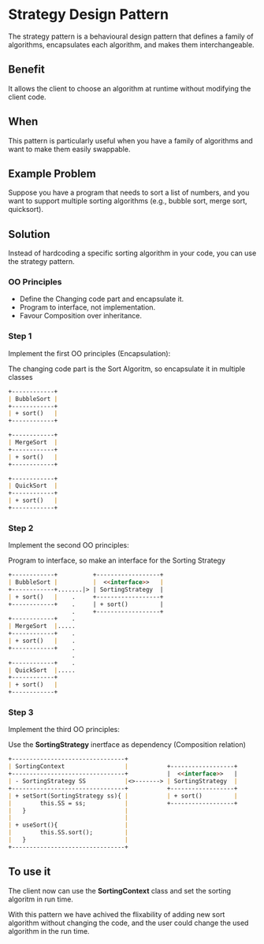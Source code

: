 # Strategy Design Pattern
The strategy pattern is a behavioural design pattern that defines a family of algorithms, encapsulates each algorithm, and makes them interchangeable. 

## Benefit
It allows the client to choose an algorithm at runtime without modifying the client code.

## When
This pattern is particularly useful when you have a family of algorithms and want to make them easily swappable.

## Example Problem
Suppose you have a program that needs to sort a list of numbers, and you want to support multiple sorting algorithms (e.g., bubble sort, merge sort, quicksort).

## Solution
Instead of hardcoding a specific sorting algorithm in your code, you can use the strategy pattern.

### OO Principles

- Define the Changing code part and encapsulate it.
- Program to interface, not implementation.
- Favour Composition over inheritance.

### Step 1
Implement the first OO principles (Encapsulation):

The changing code part is the Sort Algoritm, so encapsulate it in multiple classes
```md
+------------+
| BubbleSort |
+------------+
| + sort()   |
+------------+

+------------+
| MergeSort  |
+------------+
| + sort()   |
+------------+

+------------+
| QuickSort  |
+------------+
| + sort()   |
+------------+
```  

### Step 2
Implement the second OO principles:

Program to interface, so make an interface for the Sorting Strategy

```md
+------------+          +------------------+
| BubbleSort |          |  <<interface>>   |
+------------+.......|> | SortingStrategy  |
| + sort()   |    .     +------------------+
+------------+    .     | + sort()         |
                  .     +------------------+
+------------+    .
| MergeSort  |.....
+------------+    .
| + sort()   |    .
+------------+    .
                  .  
+------------+    .
| QuickSort  |.....
+------------+
| + sort()   |
+------------+
```

### Step 3
Implement the third OO principles:

Use the **SortingStrategy** inertface as dependency (Composition relation)

```md
+--------------------------------+
| SortingContext                 |           +------------------+
+--------------------------------+           |  <<interface>>   |
| - SortingStrategy SS           |<>-------> | SortingStrategy  |
+--------------------------------+           +------------------+
| + setSort(SortingStrategy ss){ |           | + sort()         |
|        this.SS = ss;           |           +------------------+
|   }                            |  
|                                |
| + useSort(){                   |
|        this.SS.sort();         |
|   }                            |          
+--------------------------------+
```

## To use it
The client now can use the **SortingContext** class and set the sorting algoritm in run time.

With this pattern we have achived the flixability of adding new sort algorithm without changing the code, and the user could change the used algorithm in the run time.